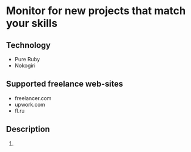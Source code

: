 # Monitor for new projects that match your skills

## Technology
* Pure Ruby
* Nokogiri

## Supported freelance web-sites
* freelancer.com
* upwork.com
* fl.ru

## Description
1. 


